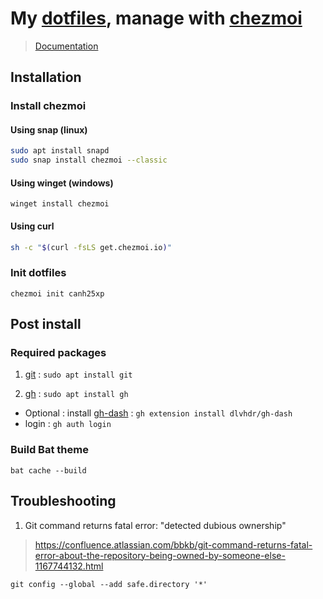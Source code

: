 # My [dotfiles](https://github.com/canh25xp/dotfiles), manage with [chezmoi](https://github.com/canh25xp/dotfiles)
> [Documentation](https://www.chezmoi.io/)

## Installation

### Install chezmoi

#### Using snap (linux)
```bash
sudo apt install snapd
sudo snap install chezmoi --classic
```

#### Using winget (windows)
```pwsh
winget install chezmoi
```

#### Using curl
```bash
sh -c "$(curl -fsLS get.chezmoi.io)"
```

### Init dotfiles

```
chezmoi init canh25xp
```

## Post install

### Required packages

1. [git](https://github.com/git/git) : `sudo apt install git`

2. [gh](https://github.com/cli/cli) : `sudo apt install gh`
- Optional : install [gh-dash](https://github.com/dlvhdr/gh-dash) : `gh extension install dlvhdr/gh-dash`
- login : `gh auth login`

### Build Bat theme

```
bat cache --build
```

## Troubleshooting

1. Git command returns fatal error: "detected dubious ownership"
> https://confluence.atlassian.com/bbkb/git-command-returns-fatal-error-about-the-repository-being-owned-by-someone-else-1167744132.html

```
git config --global --add safe.directory '*'
```


